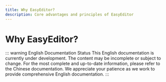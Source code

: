 ```yaml
---
title: Why EasyEditor?
description: Core advantages and principles of EasyEditor
---
```


# Why EasyEditor?

::: warning English Documentation Status
This English documentation is currently under development. The content may be incomplete or subject to change. For the most complete and up-to-date information, please refer to the Chinese documentation. We appreciate your patience as we work to provide comprehensive English documentation.
:::
